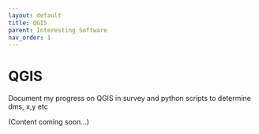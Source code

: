 ```yaml
---
layout: default
title: QGIS
parent: Interesting Software
nav_order: 1
---
```


# QGIS

Document my progress on QGIS in survey and python scripts to determine dms, x,y etc

(Content coming soon...)